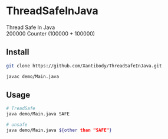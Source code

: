 # ThreadSafeInJava
Thread Safe In Java  
200000 Counter (100000 + 100000)

## Install


```bash
git clone https://github.com/Xantibody/ThreadSafeInJava.git
```

```bash
javac demo/Main.java
````

## Usage
```bash
# TreadSafe
java demo/Main.java SAFE
```
```bash
# unsafe
java demo/Main.java ${other than "SAFE"}
```

